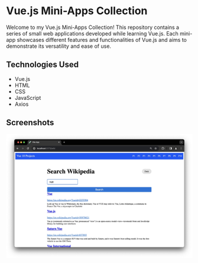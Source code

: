 # Vue.js Mini-Apps Collection

Welcome to my Vue.js Mini-Apps Collection! This repository contains a series of small web applications developed while learning Vue.js. Each mini-app showcases different features and functionalities of Vue.js and aims to demonstrate its versatility and ease of use.

## Technologies Used

- Vue.js
- HTML
- CSS
- JavaScript
- Axios

## Screenshots

![App Screenshot](public/wiki-clone-screenshot.jpg)
